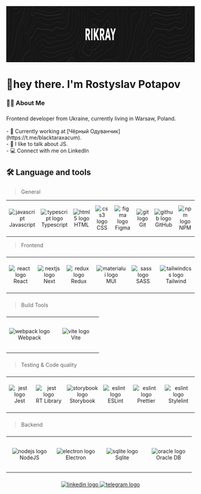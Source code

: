 <div align="center">
  <img height="150" src="https://raw.githubusercontent.com/rikray1208/rikray1208/main/assets/header2.png"  />
</div>

###

<h1 align="left">👋hey there. I'm Rostyslav Potapov</h1>

###

<h3 align="left">👩‍💻  About Me</h3>

###

<p align="left">Frontend developer from Ukraine, currently living in Warsaw, Poland.<br><br>- 🔭 Currently working at [Чёрный Одуванчик](https://t.me/blacktaraxacum).<br>- 💬  I like to talk about JS.<br>- 💻  Connect with me on LinkedIn</p>

###

<h2 align="left">🛠 Language and tools</h2>

###

> General

<table>
    <tr>
    <td align="center" width="110" height="90">
        <img src="https://cdn.jsdelivr.net/gh/devicons/devicon/icons/javascript/javascript-original.svg" width="40" height="40" alt="javascript" />
         <br>Javascript
    </td>
    <td align="center" width="110" height="90">
        <img src="https://cdn.jsdelivr.net/gh/devicons/devicon/icons/typescript/typescript-original.svg" height="40" alt="typescript logo"  />
         <br>Typescript
    </td>
    <td align="center" width="110" height="90">
        <img src="https://cdn.jsdelivr.net/gh/devicons/devicon/icons/html5/html5-original.svg" height="40" alt="html5 logo"  />
        <br>HTML
    </td>
    <td align="center" width="110" height="90">
        <img src="https://cdn.jsdelivr.net/gh/devicons/devicon/icons/css3/css3-original.svg" height="40" alt="css3 logo"  />
        <br>CSS
    </td>
    <td align="center" width="110" height="90">
        <img src="https://cdn.jsdelivr.net/gh/devicons/devicon/icons/figma/figma-original.svg" height="40" alt="figma logo"  />
        <br>Figma
    </td>
    <td align="center" width="110" height="90">
        <img src="https://cdn.jsdelivr.net/gh/devicons/devicon/icons/git/git-original.svg" height="40" alt="git logo"  />
        <br>Git
    </td>
    <td align="center" width="110" height="90">
        <img src="https://cdn.jsdelivr.net/gh/devicons/devicon/icons/github/github-original.svg" height="40" alt="github logo"  />
        <br>GitHub
    </td>
    <td align="center" width="110" height="90">
        <img src="https://cdn.jsdelivr.net/gh/devicons/devicon/icons/npm/npm-original-wordmark.svg" height="40" alt="npm logo"  />
        <br>NPM
    </td>
    </tr>
</table>

> Frontend

###

<table>
    <tr>
    <td align="center" width="110" height="90">
        <img src="https://cdn.jsdelivr.net/gh/devicons/devicon/icons/react/react-original.svg" height="40" alt="react logo"  />
         <br>React
    </td>
    <td align="center" width="110" height="90">
         <img src="https://cdn.jsdelivr.net/gh/devicons/devicon/icons/nextjs/nextjs-original.svg" height="40" alt="nextjs logo"  />
         <br>Next
    </td>
    <td align="center" width="110" height="90">
        <img src="https://cdn.jsdelivr.net/gh/devicons/devicon/icons/redux/redux-original.svg" height="40" alt="redux logo"  />
        <br>Redux
    </td>
    <td align="center" width="110" height="90">
        <img src="https://cdn.simpleicons.org/mui/007FFF" height="40" alt="materialui logo"  />
        <br>MUI
    </td>
    <td align="center" width="110" height="90">
        <img src="https://cdn.jsdelivr.net/gh/devicons/devicon/icons/sass/sass-original.svg" height="40" alt="sass logo"  />
        <br>SASS
    </td>
    <td align="center" width="110" height="90">
        <img src="https://cdn.simpleicons.org/tailwindcss/06B6D4" height="40" alt="tailwindcss logo"  />
        <br>Tailwind
    </td>
    </tr>
</table>

###

> Build Tools

###

<table>
    <tr>
    <td align="center" width="110" height="90">
        <img src="https://cdn.jsdelivr.net/gh/devicons/devicon/icons/webpack/webpack-original.svg" height="40" alt="webpack logo"  />
        <br>Webpack
    </td>
    <td align="center" width="110" height="90">
         <img src="https://skillicons.dev/icons?i=vite" height="40" alt="vite logo"  />
         <br>Vite
    </td>
    </tr>
</table>

###

> Testing & Code quality

###

<table>
    <tr>
    <td align="center" width="110" height="90">
        <img src="https://cdn.jsdelivr.net/gh/devicons/devicon/icons/jest/jest-plain.svg" height="40" alt="jest logo"  />
        <br>Jest
    </td>
    <td align="center" width="110" height="90">
        <img src="https://assets.devographics.com/projects/testing_library.png" height="40" alt="jest logo"  />
        <br>RT Library
    </td>
    <td align="center" width="110" height="90">
         <img src="https://cdn.jsdelivr.net/gh/devicons/devicon/icons/storybook/storybook-original.svg" height="40" alt="storybook logo"  />
         <br>Storybook
    </td>
    <td align="center" width="110" height="90">
         <img src="https://cdn.jsdelivr.net/gh/devicons/devicon/icons/eslint/eslint-original.svg" height="40" alt="eslint logo"  />
         <br>ESLint
    </td>
    <td align="center" width="110" height="90">
         <img src="https://brandeps.com/icon-download/P/Prettier-icon-vector-02.svg" height="40" alt="eslint logo"  />
         <br>Prettier
    </td>
    <td align="center" width="110" height="90">
         <img src="https://brandeps.com/icon-download/S/Stylelint-icon-vector-01.svg" height="40" alt="eslint logo"  />
         <br>Stylelint
    </td>
    </tr>
</table>

###

> Backend

###

<table>
    <tr>
    <td align="center" width="110" height="90">
        <img src="https://cdn.jsdelivr.net/gh/devicons/devicon/icons/nodejs/nodejs-original.svg" height="40" alt="nodejs logo"  />
        <br>NodeJS
    </td>
    <td align="center" width="110" height="90">
         <img src="https://cdn.jsdelivr.net/gh/devicons/devicon/icons/electron/electron-original.svg" height="40" alt="electron logo"  />
         <br>Electron
    </td>
    <td align="center" width="110" height="90">
         <img src="https://cdn.jsdelivr.net/gh/devicons/devicon/icons/sqlite/sqlite-original.svg" height="40" alt="sqlite logo"  />
         <br>Sqlite
    </td>
    <td align="center" width="110" height="90">
         <img src="https://cdn.jsdelivr.net/gh/devicons/devicon/icons/oracle/oracle-original.svg" height="40" alt="oracle logo"  />
         <br>Oracle DB
    </td>
    </tr>
</table>

###

<div align="center">
  <a href="https://www.linkedin.com/in/rostyslav-potapov/" target="_blank">
    <img src="https://img.shields.io/static/v1?message=LinkedIn&logo=linkedin&label=&color=0077B5&logoColor=white&labelColor=&style=for-the-badge" height="25" alt="linkedin logo"  />
  </a>
  <a href="https://t.me/RostyslavPotapov" target="_blank">
    <img src="https://img.shields.io/static/v1?message=Telegram&logo=telegram&label=&color=2CA5E0&logoColor=white&labelColor=&style=for-the-badge" height="25" alt="telegram logo"  />
  </a>
</div>

###
